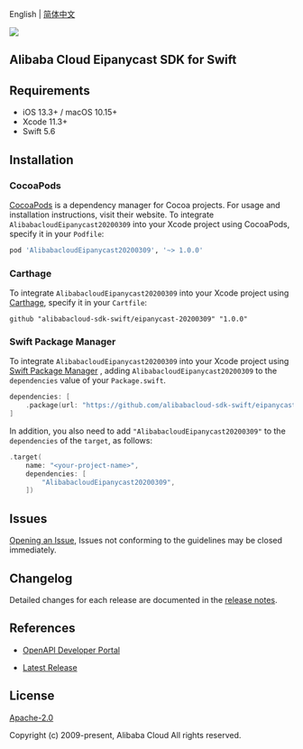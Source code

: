 English | [简体中文](README-CN.md)

![](https://aliyunsdk-pages.alicdn.com/icons/AlibabaCloud.svg)

## Alibaba Cloud Eipanycast SDK for Swift

## Requirements

- iOS 13.3+ / macOS 10.15+
- Xcode 11.3+
- Swift 5.6

## Installation

### CocoaPods

[CocoaPods](https://cocoapods.org) is a dependency manager for Cocoa projects. For usage and installation instructions, visit their website. To integrate `AlibabacloudEipanycast20200309` into your Xcode project using CocoaPods, specify it in your `Podfile`:

```ruby
pod 'AlibabacloudEipanycast20200309', '~> 1.0.0'
```

### Carthage

To integrate `AlibabacloudEipanycast20200309` into your Xcode project using [Carthage](https://github.com/Carthage/Carthage), specify it in your `Cartfile`:

```ogdl
github "alibabacloud-sdk-swift/eipanycast-20200309" "1.0.0"
```

### Swift Package Manager

To integrate `AlibabacloudEipanycast20200309` into your Xcode project using [Swift Package Manager](https://swift.org/package-manager/) , adding `AlibabacloudEipanycast20200309` to the `dependencies` value of your `Package.swift`.

```swift
dependencies: [
    .package(url: "https://github.com/alibabacloud-sdk-swift/eipanycast-20200309.git", from: "1.0.0")
]
```

In addition, you also need to add `"AlibabacloudEipanycast20200309"` to the `dependencies` of the `target`, as follows:

```swift
.target(
    name: "<your-project-name>",
    dependencies: [
        "AlibabacloudEipanycast20200309",
    ])
```

## Issues

[Opening an Issue](https://github.com/alibabacloud-sdk-swift/eipanycast-20200309/issues/new), Issues not conforming to the guidelines may be closed immediately.

## Changelog

Detailed changes for each release are documented in the [release notes](./ChangeLog.txt).

## References

* [OpenAPI Developer Portal](https://next.api.alibabacloud.com/home)
- [Latest Release](https://github.com/alibabacloud-sdk-swift/eipanycast-20200309)

## License

[Apache-2.0](http://www.apache.org/licenses/LICENSE-2.0)

Copyright (c) 2009-present, Alibaba Cloud All rights reserved.
